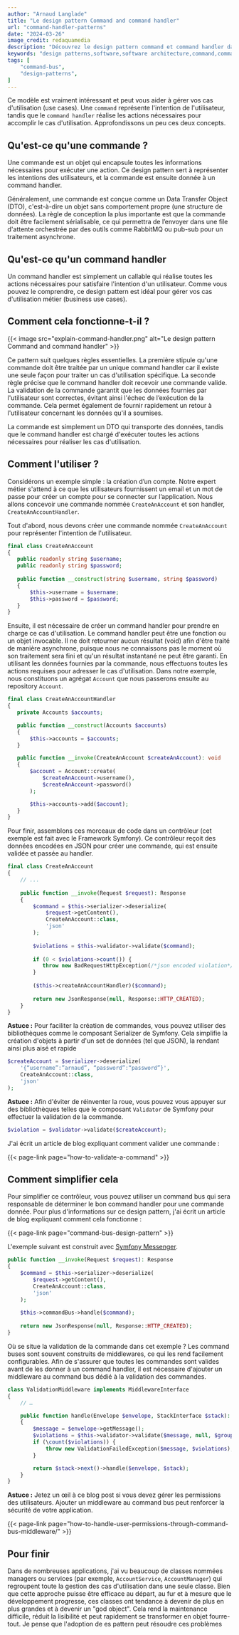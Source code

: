 ```yaml
---
author: "Arnaud Langlade"
title: "Le design pattern Command and command handler"
url: "command-handler-patterns"
date: "2024-03-26"
image_credit: redaquamedia
description: "Découvrez le design pattern command et command handler dans le développement logiciel. Les commandes représentent les intentions des utilisateurs, prises en charge par le command handler. Apprenez ces patterns à travers des exemples concrets et bien plus, comme par exemple la validation de commande ou l’utilisation d’un command bus"
keywords: "design patterns,software,software architecture,command,command handler,command bus"
tags: [
    "command-bus",
    "design-patterns",
]
---
```


Ce modèle est vraiment intéressant et peut vous aider à gérer vos cas d'utilisation (use cases). Une `command` représente l'intention de l'utilisateur, tandis que le `command handler` réalise les actions nécessaires pour accomplir le cas d'utilisation. Approfondissons un peu ces deux concepts.

## Qu'est-ce qu'une commande ?

Une commande est un objet qui encapsule toutes les informations nécessaires pour exécuter une action. Ce design pattern sert à représenter les intentions des utilisateurs, et la commande est ensuite donnée à un command handler.

Généralement, une commande est conçue comme un Data Transfer Object (DTO), c'est-à-dire un objet sans comportement propre (une structure de données). La règle de conception la plus importante est que la commande doit être facilement sérialisable, ce qui permettra de l’envoyer dans une file d'attente orchestrée par des outils comme RabbitMQ ou pub-sub pour un traitement asynchrone.

## Qu'est-ce qu'un command handler

Un command handler est simplement un callable qui réalise toutes les actions nécessaires pour satisfaire l'intention d'un utilisateur. Comme vous pouvez le comprendre, ce design pattern est idéal pour gérer vos cas d'utilisation métier (business use cases).

## Comment cela fonctionne-t-il ?

{{< image src="explain-command-handler.png" alt="Le design pattern Command and command handler" >}}

Ce pattern suit quelques règles essentielles. La première stipule qu'une commande doit être traitée par un unique command handler car il existe une seule façon pour traiter un cas d'utilisation spécifique. La seconde règle précise que le command handler doit recevoir une commande valide. La validation de la commande garantit que les données fournies par l'utilisateur sont correctes, évitant ainsi l'échec de l’exécution de la commande. Cela permet également de fournir rapidement un retour à l'utilisateur concernant les données qu'il a soumises.

La commande est simplement un DTO qui transporte des données, tandis que le command handler est chargé d'exécuter toutes les actions nécessaires pour réaliser les cas d'utilisation.

## Comment l'utiliser ?

Considérons un exemple simple : la création d’un compte. Notre expert métier s'attend à ce que les utilisateurs fournissent un email et un mot de passe pour créer un compte pour se connecter sur l’application. Nous allons concevoir une commande nommée `CreateAnAccount`  et son handler, `CreateAnAccountHandler`.

Tout d'abord, nous devons créer une commande nommée `CreateAnAccount` pour représenter l'intention de l'utilisateur.

```php
final class CreateAnAccount
{
   public readonly string $username;
   public readonly string $password;
   
   public function __construct(string $username, string $password) 
   {
       $this->username = $username;
       $this->password = $password;
   }
}
```

Ensuite, il est nécessaire de créer un command handler pour prendre en charge ce cas d'utilisation. Le command handler peut être une fonction ou un objet invocable. Il ne doit retourner aucun résultat (void) afin d'être traité de manière asynchrone, puisque nous ne connaissons pas le moment où son traitement sera fini et qu'un résultat instantané ne peut être garanti. En utilisant les données fournies par la commande, nous effectuons toutes les actions requises pour adresser le cas d'utilisation. Dans notre exemple, nous constituons un agrégat `Account` que nous passerons ensuite au repository `Account`.

```php
final class CreateAnAccountHandler
{
   private Accounts $accounts;

   public function __construct(Accounts $accounts)
   {
       $this->accounts = $accounts;
   }

   public function __invoke(CreateAnAccount $createAnAccount): void
   {
       $account = Account::create(
           $createAnAccount->username(),
           $createAnAccount->password()
       );

       $this->accounts->add($account);
   }
}
```

Pour finir, assemblons ces morceaux de code dans un contrôleur (cet exemple est fait avec le Framework Symfony). Ce contrôleur reçoit des données encodées en JSON pour créer une commande, qui est ensuite validée et passée au handler.

```php
final class CreateAnAccount
{
    // ...
    
    public function __invoke(Request $request): Response
    {
        $command = $this->serializer->deserialize(
            $request->getContent(),
            CreateAnAccount::class,
            'json'
        );
        
        $violations = $this->validator->validate($command);
        
        if (0 < $violations->count()) {
           throw new BadRequestHttpException(/*json encoded violation*/);
        }
        
        ($this->createAnAccountHandler)($command);
        
        return new JsonResponse(null, Response::HTTP_CREATED);
    }
}
```

**Astuce :** Pour faciliter la création de commandes, vous pouvez utiliser des bibliothèques comme le composant Serializer de Symfony. Cela simplifie la création d'objets à partir d'un set de données (tel que JSON), la rendant ainsi plus aisé et rapide

```php
$createAccount = $serializer->deserialize(
    '{“username”:”arnaud”, “password”:“password”}',
    CreateAnAccount::class,
    'json'
);
```

**Astuce :**  Afin d'éviter de réinventer la roue, vous pouvez vous appuyer sur des bibliothèques telles que le composant `Validator` de Symfony pour effectuer la validation de la commande.

```php
$violation = $validator->validate($createAccount);
```

J'ai écrit un article de blog expliquant comment valider une commande :

{{< page-link page="how-to-validate-a-command" >}}

## Comment simplifier cela

Pour simplifier ce contrôleur, vous pouvez utiliser un command bus qui sera responsable de déterminer le bon command handler pour une commande donnée. Pour plus d'informations sur ce design pattern, j'ai écrit un article de blog expliquant comment cela fonctionne :

{{< page-link page="command-bus-design-pattern" >}}

L'exemple suivant est construit avec [Symfony Messenger](https://symfony.com/doc/current/components/messenger.html).

```php
public function __invoke(Request $request): Response
{
    $command = $this->serializer->deserialize(
        $request->getContent(),
        CreateAnAccount::class,
        'json'
    );
    
    $this->commandBus->handle($command);
    
    return new JsonResponse(null, Response::HTTP_CREATED);
}
```

Où se situe la validation de la commande dans cet exemple ? Les command buses sont souvent construits de middlewares, ce qui les rend facilement configurables. Afin de s'assurer que toutes les commandes sont valides avant de les donner à un command handler, il est nécessaire d'ajouter un middleware au command bus dédié à la validation des commandes.

```php
class ValidationMiddleware implements MiddlewareInterface
{
    // …

    public function handle(Envelope $envelope, StackInterface $stack): Envelope
    {
        $message = $envelope->getMessage();        
        $violations = $this->validator->validate($message, null, $groups);
        if (\count($violations)) {
            throw new ValidationFailedException($message, $violations);
        }

        return $stack->next()->handle($envelope, $stack);
    }
}
```

**Astuce :** Jetez un œil à ce blog post si vous devez gérer les permissions des utilisateurs. Ajouter un middleware au command bus peut renforcer la sécurité de votre application.

{{< page-link page="how-to-handle-user-permissions-through-command-bus-middleware/" >}}

## Pour finir

Dans de nombreuses applications, j'ai vu beaucoup de classes nommées managers ou services (par exemple, `AccountService`, `AccountManager`) qui regroupent toute la gestion des cas d'utilisation dans une seule classe. Bien que cette approche puisse être efficace au départ, au fur et à mesure que le développement progresse, ces classes ont tendance à devenir de plus en plus grandes et à devenir un "god object". Cela rend la maintenance difficile, réduit la lisibilité et peut rapidement se transformer en objet fourre-tout. Je pense que l'adoption de es pattern peut résoudre ces problèmes
